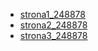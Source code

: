 * [strona1_248878](https://BlueCloud119.github.io/projektowanie_interfejsow_webowych_lab/strona1_248878.html)
* [strona2_248878](https://BlueCloud119.github.io/projektowanie_interfejsow_webowych_lab/strona2_248878.html)
* [strona3_248878](https://BlueCloud119.github.io/projektowanie_interfejsow_webowych_lab/strona3_248878.html)
